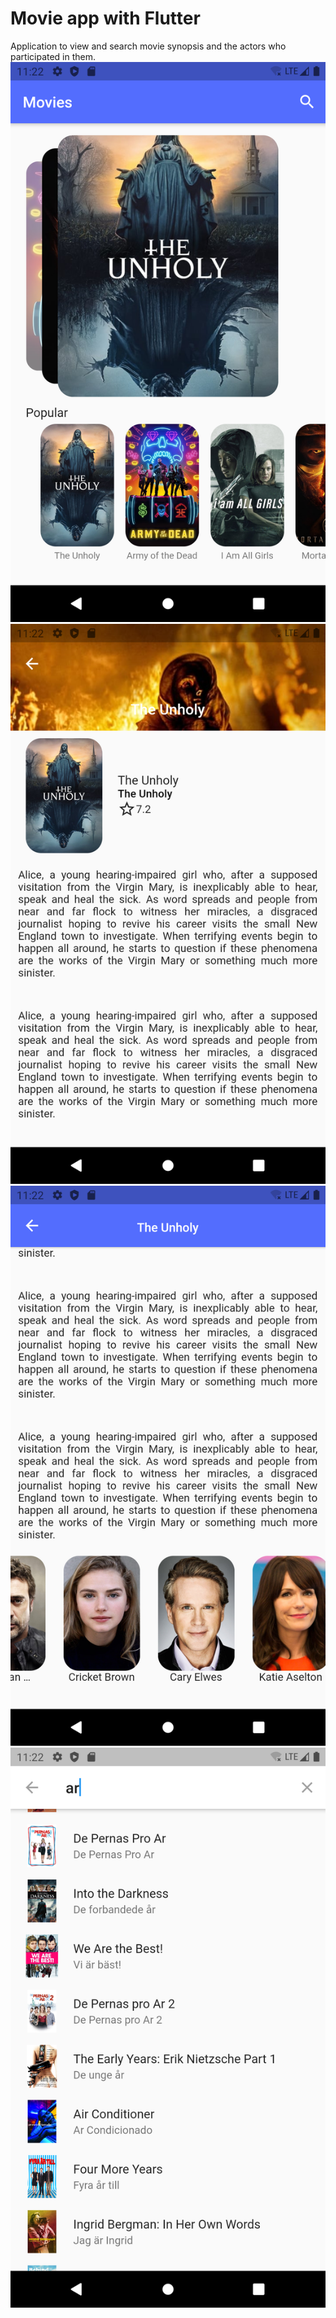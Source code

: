 # Movie app with Flutter
Application to view and search movie synopsis and the actors who participated in them.
![](screenshot/movie-app.png)
![](screenshot/movie-app-2.png)
![](screenshot/movie-app-3.png)
![](screenshot/movie-app-4.png)
